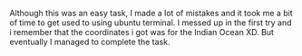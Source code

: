 Although this was an easy task, I made a lot of mistakes and it took me a bit of time to get used to using ubuntu terminal.
I messed up in the first try and i remember that the coordinates i got was for the Indian Ocean XD.
But eventually I managed to complete the task.
